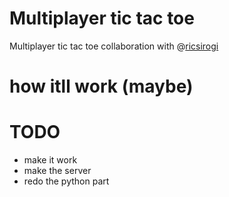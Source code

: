 # Multiplayer tic tac toe
Multiplayer tic tac toe collaboration with @[ricsirogi](https://github.com/ricsirogi)

# how itll work (maybe)

# TODO

- make it work
- make the server
- redo the python part